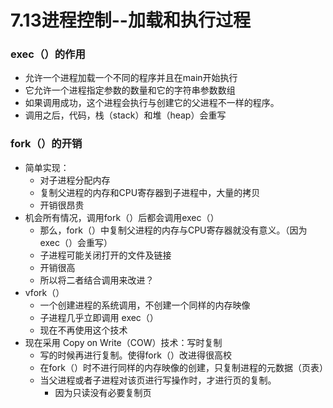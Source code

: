 # 7.13进程控制--加载和执行过程

### exec（）的作用

* 允许一个进程加载一个不同的程序并且在main开始执行
* 它允许一个进程指定参数的数量和它的字符串参数数组
* 如果调用成功，这个进程会执行与创建它的父进程不一样的程序。
* 调用之后，代码，栈（stack）和堆（heap）会重写

### fork（）的开销

* 简单实现：
    * 对子进程分配内存
    * 复制父进程的内存和CPU寄存器到子进程中，大量的拷贝
    * 开销很昂贵
* 机会所有情况，调用fork（）后都会调用exec（）
    * 那么，fork（）中复制父进程的内存与CPU寄存器就没有意义。（因为exec（）会重写）
    * 子进程可能关闭打开的文件及链接
    * 开销很高
    * 所以将二者结合调用来改进？
* vfork（）
    * 一个创建进程的系统调用，不创建一个同样的内存映像
    * 子进程几乎立即调用 exec（）
    * 现在不再使用这个技术
* 现在采用 Copy on Write（COW）技术：写时复制
    * 写的时候再进行复制。使得fork（）改进得很高校
    * 在fork（）时不进行同样的内存映像的创建，只复制进程的元数据（页表）
    * 当父进程或者子进程对该页进行写操作时，才进行页的复制。
        * 因为只读没有必要复制页